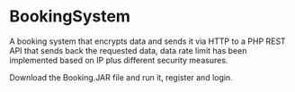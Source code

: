 # BookingSystem
A booking system that encrypts data and sends it via HTTP to a PHP REST API that sends back the requested data, data rate limit has been implemented based on IP plus different security measures.

Download the Booking.JAR file and run it, register and login.
